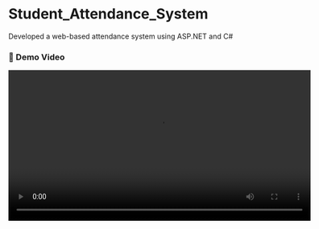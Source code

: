 #  Student_Attendance_System 
Developed a web-based attendance system using ASP.NET and C#


### 🎥 Demo Video

<video width="600" controls>
  <source src="https://drive.google.com/uc?export=download&id=1pdCYCpeT_vGXoZDYfwCXEcjH7b13rv8K" type="video/mp4">
  Your browser does not support the video tag.
</video>




